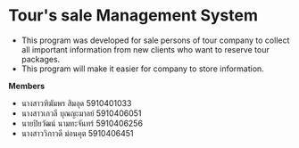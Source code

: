 # Tour's sale Management System
* This program was developed for sale persons of tour company to collect all important information from new clients who want to reserve tour packages.
* This program will make it easier for company to store information.

**Members**
* นางสาวฑิฆัมพร    สิมอุด 5910401033
* นางสาวเกวลี   บุณญะมาลย์ 5910406051
* นายปิยวัฒน์   นามทะจันทร์ 5910406256
* นางสาววิภาวดี ม่อนคุต 5910406451
